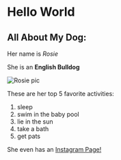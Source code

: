 # Hello World

## All About My Dog:

Her name is *Rosie*

She is an **English Bulldog**

![Rosie pic](http://cdn3-www.dogtime.com/assets/uploads/gallery/bulldog-dog-breed-pictures/1-threequartersitting.jpg)

These are her top 5 favorite activities:
  1. sleep
  1. swim in the baby pool
  1. lie in the sun
  1. take a bath
  1. get pats

She even has an [Instagram Page!](https://www.instagram.com/rosie_the_bulldoggy/)
